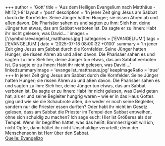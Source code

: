 +++
author = 'Gott'
title = 'Aus dem Heiligen Evangelium nach Matthäus - Mt 12,1-8'
layout = 'post'
description = 'In jener Zeit ging Jesus am Sabbat durch die Kornfelder. Seine Jünger hatten Hunger; sie rissen Ähren ab und aßen davon. Die Pharisäer sahen es und sagten zu ihm: Sieh her, deine Jünger tun etwas, das am Sabbat verboten ist. Da sagte er zu ihnen: Habt ihr nicht gelesen, was David....'
images = ['/symbols/evangelist_matthaeus.jpg']
categories = ['EVANGELIUM']
tags = ['EVANGELIUM']
date = '2025-07-18 08:00:32 +0100'
summary = 'In jener Zeit ging Jesus am Sabbat durch die Kornfelder. Seine Jünger hatten Hunger; sie rissen Ähren ab und aßen davon. Die Pharisäer sahen es und sagten zu ihm: Sieh her, deine Jünger tun etwas, das am Sabbat verboten ist. Da sagte er zu ihnen: Habt ihr nicht gelesen, was David....'
linkedsummaryImage = 'evangelist_matthaeus.jpg'
keepImageRatio = 'true'
+++
In jener Zeit ging Jesus am Sabbat durch die Kornfelder. Seine Jünger hatten Hunger; sie rissen Ähren ab und aßen davon.
Die Pharisäer sahen es und sagten zu ihm: Sieh her, deine Jünger tun etwas, das am Sabbat verboten ist.
Da sagte er zu ihnen: Habt ihr nicht gelesen, was David getan hat, als er und seine Begleiter hungrig waren –
wie er in das Haus Gottes ging und wie sie die Schaubrote aßen, die weder er noch seine Begleiter, sondern nur die Priester essen durften?
Oder habt ihr nicht im Gesetz gelesen, dass am Sabbat die Priester im Tempel den Sabbat entweihen, ohne sich schuldig zu machen?
Ich sage euch: Hier ist Größeres als der Tempel.<!--more-->
Wenn ihr begriffen hättet, was das heißt: Barmherzigkeit will ich, nicht Opfer, dann hättet ihr nicht Unschuldige verurteilt;
denn der Menschensohn ist Herr über den Sabbat.<br> [Quelle: Evangelizo](https://evangeliumtagfuertag.org/DE/gospel)